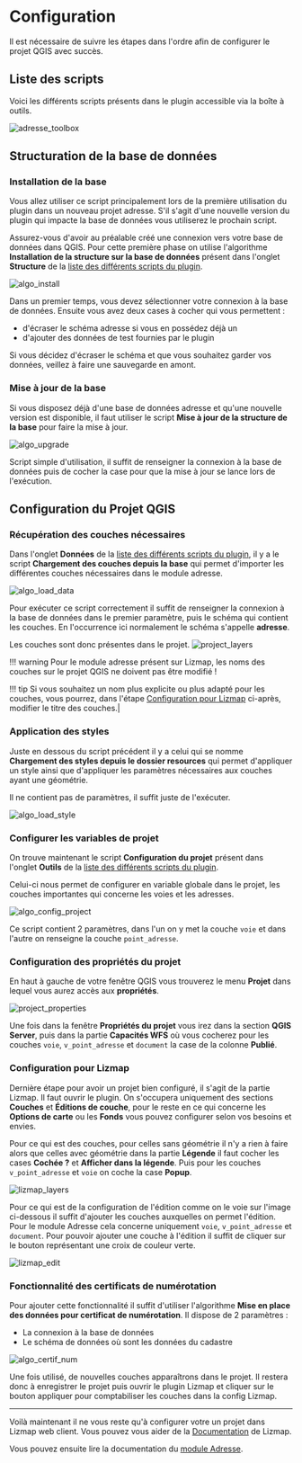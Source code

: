 # Configuration

Il est nécessaire de suivre les étapes dans l'ordre afin de configurer le projet QGIS avec succès.

## Liste des scripts

Voici les différents scripts présents dans le plugin accessible via la boîte à outils.

![adresse_toolbox](./media/adresse_toolbox.png)

## Structuration de la base de données 

### Installation de la base

Vous allez utiliser ce script principalement lors de la première utilisation du plugin dans un nouveau 
projet adresse. S'il s'agit d'une nouvelle version du plugin qui impacte la base de données vous utiliserez 
le prochain script.

Assurez-vous d'avoir au préalable créé une connexion vers votre base de données dans QGIS.
Pour cette première phase on utilise l'algorithme **Installation de la structure sur la base de données** 
présent dans l'onglet **Structure** de la [liste des différents scripts du plugin](#liste-des-scripts).

![algo_install](../processing/gestion_adresse-create_database_structure.png)

Dans un premier temps, vous devez sélectionner votre connexion à la base de données.
Ensuite vous avez deux cases à cocher qui vous permettent :
 * d'écraser le schéma adresse si vous en possédez déjà un 
 * d'ajouter des données de test fournies par le plugin

Si vous décidez d'écraser le schéma et que vous souhaitez garder vos données, veillez à faire une sauvegarde 
en amont.

### Mise à jour de la base

Si vous disposez déjà d'une base de données adresse et qu'une nouvelle version est disponible, il faut 
utiliser le script **Mise à jour de la structure de la base** pour faire la mise à jour.

![algo_upgrade](../processing/gestion_adresse-upgrade_database_structure.png)

Script simple d'utilisation, il suffit de renseigner la connexion à la base de données puis de cocher la case 
pour que la mise à jour se lance lors de l'exécution.

## Configuration du Projet QGIS

### Récupération des couches nécessaires

Dans l'onglet **Données** de la [liste des différents scripts du plugin](#liste-des-scripts), il y a le 
script **Chargement des couches depuis la base** qui permet d'importer les différentes couches nécessaires dans le 
module adresse.

![algo_load_data](../processing/gestion_adresse-load_layers.png)

Pour exécuter ce script correctement il suffit de renseigner la connexion à la base de données dans le 
premier paramètre, puis le schéma qui contient les couches. En l'occurrence ici normalement le schéma 
s'appelle **adresse**.

Les couches sont donc présentes dans le projet.
![project_layers](./media/imported_project_layers.png)

!!! warning
    Pour le module adresse présent sur Lizmap, les noms des couches sur le projet QGIS ne doivent pas être modifié !

!!! tip
    Si vous souhaitez un nom plus explicite ou plus adapté pour les couches, vous pourrez, dans l'étape
    [Configuration pour Lizmap](#Configuration-pour-Lizmap) ci-après, modifier le titre des couches.|

### Application des styles

Juste en dessous du script précédent il y a celui qui se nomme **Chargement des styles depuis le dossier resources** 
qui permet d'appliquer un style ainsi que d'appliquer les paramètres nécessaires aux couches ayant une géométrie.

Il ne contient pas de paramètres, il suffit juste de l'exécuter.

![algo_load_style](../processing/gestion_adresse-load_styles.png)

### Configurer les variables de projet

On trouve maintenant le script **Configuration du projet** présent dans l'onglet **Outils** de la [liste des différents scripts du plugin](#liste-des-scripts).

Celui-ci nous permet de configurer en variable globale dans le projet, les couches importantes qui concerne 
les voies et les adresses.

![algo_config_project](../processing/gestion_adresse-config_project.png)

Ce script contient 2 paramètres, dans l'un on y met la couche `voie` et dans l'autre on renseigne la couche `point_adresse`.

### Configuration des propriétés du projet

En haut à gauche de votre fenêtre QGIS vous trouverez le menu **Projet** dans lequel vous aurez accès aux **propriétés**.

![project_properties](./media/properties_project.png)

Une fois dans la fenêtre **Propriétés du projet** vous irez dans la section **QGIS Server**, puis dans la 
partie **Capacités WFS** où vous cocherez pour les couches `voie`, `v_point_adresse` et `document` la case de la colonne 
**Publié**.

### Configuration pour Lizmap

Dernière étape pour avoir un projet bien configuré, il s'agit de la partie Lizmap. Il faut ouvrir le plugin.
On s'occupera uniquement des sections **Couches** et **Éditions de couche**, pour le reste en ce qui
concerne les **Options de carte** ou les **Fonds** vous pouvez configurer selon vos besoins et envies.

Pour ce qui est des couches, pour celles sans géométrie il n'y a rien à faire alors que celles avec géométrie 
dans la partie **Légende** il faut cocher les cases **Cochée ?** et **Afficher dans la légende**. 
Puis pour les couches `v_point_adresse` et `voie` on coche la case **Popup**.

![lizmap_layers](./media/lizmap_layer.png)

Pour ce qui est de la configuration de l'édition comme on le voie sur l'image ci-dessous il suffit d'ajouter 
les couches auxquelles on permet l'édition. Pour le module Adresse cela concerne uniquement `voie`, `v_point_adresse` 
et `document`. Pour pouvoir ajouter une couche à l'édition il suffit de cliquer sur le bouton représentant une 
croix de couleur verte.

![lizmap_edit](./media/lizmap_edit.png)

### Fonctionnalité des certificats de numérotation

Pour ajouter cette fonctionnalité il suffit d'utiliser l'algorithme 
**Mise en place des données pour certificat de numérotation**. Il dispose de 2 paramètres :

* La connexion à la base de données
* Le schéma de données où sont les données du cadastre

![algo_certif_num](../processing/gestion_adresse-data_parcelle.png)

Une fois utilisé, de nouvelles couches apparaîtrons dans le projet. Il restera donc à enregistrer le projet
puis ouvrir le plugin Lizmap et cliquer sur le bouton appliquer pour comptabiliser les couches dans la
config Lizmap.

___

Voilà maintenant il ne vous reste qu'à configurer votre un projet dans Lizmap web client. Vous pouvez vous 
aider de la [Documentation](https://docs.lizmap.com/next/fr/publish/lizmap_configuration.html) de Lizmap.

Vous pouvez ensuite lire la documentation du [module Adresse](./../module-lizmap/user-guide.md).
